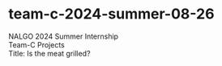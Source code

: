 # team-c-2024-summer-08-26
NALGO 2024 Summer Internship <br /> 
Team-C Projects <br /> 
Title: Is the meat grilled? <br /> 
